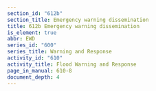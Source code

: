 ```yaml
---
section_id: "612b"
section_title: Emergency warning dissemination
title: 612b Emergency warning dissemination
is_element: true
abbr: EWD
series_id: "600"
series_title: Warning and Response
activity_id: "610"
activity_title: Flood Warning and Response
page_in_manual: 610-8
document_depth: 4
---
```

